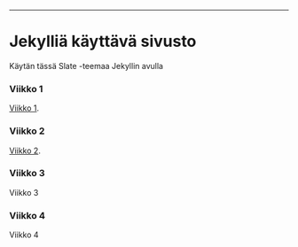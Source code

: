 
---

# Jekylliä käyttävä sivusto

Käytän tässä Slate -teemaa Jekyllin avulla

### Viikko 1
[Viikko 1](https://jekyllrb.com/).

### Viikko 2
[Viikko 2](https://jekyllrb.com/).

### Viikko 3
Viikko 3

### Viikko 4
Viikko 4

